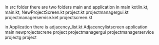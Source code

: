 In src folder there are two folders 
main and application 
in main kotlin.kt, main.kt, NewProjectScreen.kt
project.kt
projectmanagergui.kt
projectmanagerservise.ket
projectscreen.kt

in Application there is adjacency_list.kt
Adjacencylistscreen
application
main
newprojectscrene
project
projectmanagergui
projectmanagerservice
projectg project

